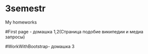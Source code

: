 # 3semestr
My homeworks

#First page - домашка 1,2(Страница подобие википедии и медиа запросы)

#WorkWithBootstrap- домашка 3
